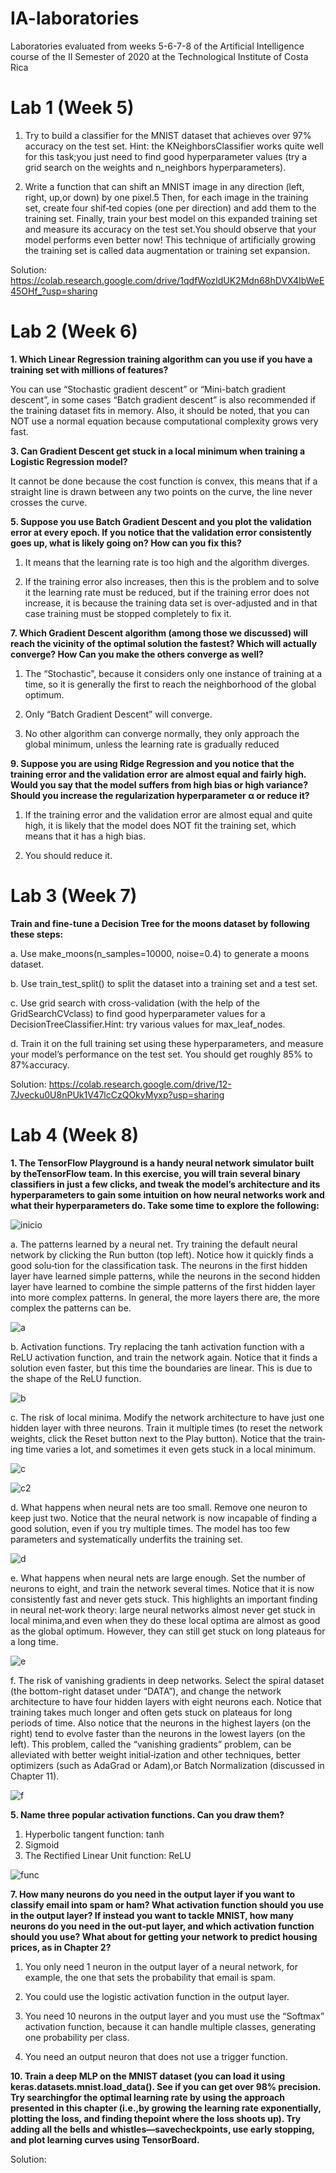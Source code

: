 # IA-laboratories
Laboratories evaluated from weeks 5-6-7-8 of the Artificial Intelligence course of the II Semester of 2020 at the Technological Institute of Costa Rica 

# Lab 1 (Week 5)

1. Try  to  build  a  classifier  for  the  MNIST  dataset  that  achieves  over 97%  accuracy on  the  test  set.  Hint:  the  KNeighborsClassifier  works  quite well  for  this  task;you  just  need  to  find  good  hyperparameter  values  (try a  grid  search  on  the weights and n_neighbors hyperparameters).
 
2. Write a function that can shift an MNIST image in any direction (left, right, up,or down) by one pixel.5 Then, for each image in the training set, create four shif‐ted copies (one per direction) and add them to the training set. Finally, train your best model on this expanded training set and measure its accuracy on the test set.You should observe that your model performs even better now! This technique of artificially  growing  the  training  set  is  called data  augmentation  or  training  set expansion.
 
Solution: https://colab.research.google.com/drive/1qdfWozldUK2Mdn68hDVX4IbWeE45OHf_?usp=sharing

# Lab 2 (Week 6)

**1. Which  Linear  Regression  training  algorithm  can  you  use  if  you  have  a  training set with millions of features?**
 
 You can use “Stochastic gradient descent” or “Mini-batch gradient descent”, in some cases “Batch gradient descent” is also recommended if the training dataset fits in memory. Also, it should be noted, that you can NOT use a normal equation because computational complexity grows very fast.
 
**3. Can  Gradient  Descent  get  stuck  in  a  local  minimum  when  training  a  Logistic Regression model?**
 
 It cannot be done because the cost function is convex, this means that if a straight line is drawn between any two points on the curve, the line never crosses the curve.
 
**5. Suppose  you  use  Batch  Gradient  Descent  and  you  plot  the  validation  error  at every  epoch.  If  you  notice  that  the  validation  error  consistently  goes  up, what  is likely going on? How can you fix this?**
 
1. It means that the learning rate is too high and the algorithm diverges.
 
2. If the training error also increases, then this is the problem and to solve it the learning rate must be reduced, but if the training error does not increase, it is because the training data set is over-adjusted and in that case training must be stopped completely to fix it.
 
**7. Which  Gradient  Descent  algorithm  (among  those  we  discussed)  will  reach  the vicinity  of  the  optimal  solution  the  fastest?  Which  will  actually converge?  How Can you make the others converge as well?**
 
1. The “Stochastic”, because it considers only one instance of training at a time, so it is generally the first to reach the neighborhood of the global optimum.
 
2. Only “Batch Gradient Descent” will converge.
 
3. No other algorithm can converge normally, they only approach the global minimum, unless the learning rate is gradually reduced
 
**9. Suppose  you  are  using  Ridge  Regression  and  you  notice  that  the  training error and the validation error are almost equal and fairly high. Would you say that the model suffers from high bias or high variance? Should you increase the regularization hyperparameter α or reduce it?**
 
1. If the training error and the validation error are almost equal and quite high, it is likely that the model does NOT fit the training set, which means that it has a high bias.
 
2. You should reduce it. 

# Lab 3 (Week 7)

**Train  and  fine-tune  a  Decision  Tree  for  the  moons  dataset  by  following  these steps:**

a. Use make_moons(n_samples=10000, noise=0.4) to generate a moons dataset.

b. Use train_test_split() to split the dataset into a training set and a test set.

c. Use  grid  search  with  cross-validation  (with  the  help  of  the  GridSearchCVclass)  to  find  good  hyperparameter  values  for  a  DecisionTreeClassifier.Hint: try various values for max_leaf_nodes.

d. Train  it  on  the  full  training  set  using  these  hyperparameters,  and  measure your model’s performance on the test set. You should get roughly 85% to 87%accuracy.

Solution: https://colab.research.google.com/drive/12-7Jvecku0U8nPUk1V47lcCzQOkyMyxp?usp=sharing

# Lab 4 (Week 8)

**1. The  TensorFlow  Playground  is  a  handy  neural  network  simulator  built  by  theTensorFlow team. In this exercise, you will train several binary classifiers in just a few  clicks,  and  tweak  the  model’s  architecture  and  its  hyperparameters  to  gain some  intuition  on  how  neural  networks  work  and  what  their  hyperparameters do. Take some time to explore the following:**

![inicio](<./images/Inicio.PNG>) 

a. The patterns learned by a neural net. Try training the default neural network by clicking the Run button (top left). Notice how it quickly finds a good solu‐tion  for  the  classification  task.  The  neurons  in  the  first  hidden  layer  have learned  simple  patterns,  while  the  neurons  in  the  second  hidden  layer  have learned  to  combine  the  simple  patterns  of  the  first  hidden  layer  into  more complex patterns. In general, the more layers there are, the more complex the patterns can be.

![a](<./images/a.PNG>) 

b. Activation  functions.  Try  replacing  the  tanh  activation  function  with  a  ReLU activation function, and train the network again. Notice that it finds a solution even faster, but this time the boundaries are linear. This is due to the shape of the ReLU function.

![b](<./images/b.PNG>) 

c. The  risk  of  local  minima.  Modify  the  network  architecture  to  have  just  one hidden layer with three neurons. Train it multiple times (to reset the network weights, click the Reset button next to the Play button). Notice that the train‐ing time varies a lot, and sometimes it even gets stuck in a local minimum.

![c](<./images/c.PNG>)

![c2](<./images/c2.PNG>) 

d. What  happens  when  neural  nets  are  too  small.  Remove  one  neuron  to  keep just  two.  Notice  that  the  neural  network  is  now  incapable  of  finding  a  good solution,  even  if  you  try  multiple  times.  The  model  has  too  few  parameters and systematically underfits the training set.

![d](<./images/d.PNG>) 

e. What happens when neural nets are large enough. Set the number of neurons to eight, and train the network several times. Notice that it is now consistently fast and never gets stuck. This highlights an important finding in neural net‐work  theory:  large  neural  networks  almost  never  get  stuck  in  local  minima,and  even  when  they  do  these  local  optima  are  almost  as  good  as  the  global optimum. However, they can still get stuck on long plateaus for a long time.
 
![e](<./images/e.PNG>) 

f. The risk of vanishing gradients in deep networks. Select the spiral dataset (the bottom-right dataset under “DATA”), and change the network architecture to have  four  hidden  layers  with  eight  neurons  each.  Notice  that  training  takes much  longer  and  often  gets  stuck  on  plateaus  for  long  periods  of  time.  Also notice  that  the  neurons  in  the  highest  layers  (on  the  right)  tend  to  evolve faster than the neurons in the lowest layers (on the left). This problem, called the “vanishing gradients” problem, can be alleviated with better weight initial‐ization  and  other  techniques,  better  optimizers  (such  as  AdaGrad  or  Adam),or Batch Normalization (discussed in Chapter 11).

![f](<./images/f.PNG>) 

**5. Name three popular activation functions. Can you draw them?**
 
1. Hyperbolic tangent function: tanh
2. Sigmoid
3. The Rectified Linear Unit function: ReLU

![func](<./images/Activation functions.png>)

**7. How many neurons do you need in the output layer if you want to classify email into spam or ham? What activation function should you use in the output layer? If instead you want to tackle MNIST, how many neurons do you need in the out‐put layer, and which activation function should you use? What about for getting your network to predict housing prices, as in Chapter 2?**

1. You only need 1 neuron in the output layer of a neural network, for example, the one that sets the probability that email is spam.
 
2. You could use the logistic activation function in the output layer.
 
3. You need 10 neurons in the output layer and you must use the “Softmax” activation function, because it can handle multiple classes, generating one probability per class.
 
4. You need an output neuron that does not use a trigger function.

**10. Train  a  deep  MLP  on  the  MNIST  dataset  (you  can  load  it  using  keras.datasets.mnist.load_data().  See  if  you  can  get  over  98%  precision.  Try  searchingfor the optimal learning rate by using the approach presented in this chapter (i.e.,by  growing  the  learning  rate  exponentially,  plotting  the  loss,  and  finding  thepoint  where  the  loss  shoots  up).  Try  adding  all  the  bells  and  whistles—savecheckpoints, use early stopping, and plot learning curves using TensorBoard.**

Solution:
